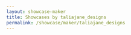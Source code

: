 ```yaml
---
layout: showcase-maker
title: Showcases by taliajane_designs
permalink: /showcase/maker/taliajane_designs
---
```

